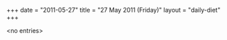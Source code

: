 +++
date = "2011-05-27"
title = "27 May 2011 (Friday)"
layout = "daily-diet"
+++

<p>&lt;no entries&gt;</p>